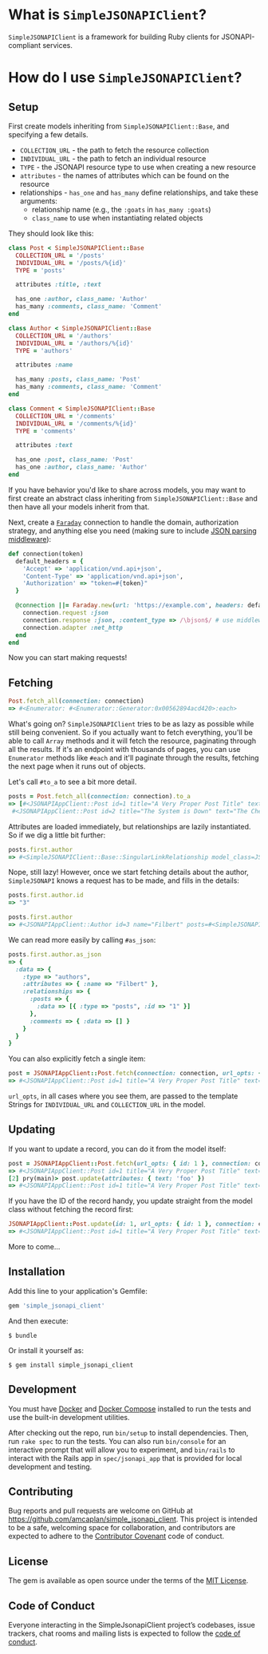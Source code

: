 # What is `SimpleJSONAPIClient`?

`SimpleJSONAPIClient` is a framework for building Ruby clients for JSONAPI-compliant services.  

# How do I use `SimpleJSONAPIClient`?

## Setup

First create models inheriting from `SimpleJSONAPIClient::Base`, and specifying a few details.

* `COLLECTION_URL` - the path to fetch the resource collection
* `INDIVIDUAL_URL` - the path to fetch an individual resource
* `TYPE` - the JSONAPI resource type to use when creating a new resource
* `attributes` - the names of attributes which can be found on the resource
* relationships - `has_one` and `has_many` define relationships, and take these arguments:
  * relationship name (e.g., the `:goats` in `has_many :goats`)
  * `class_name` to use when instantiating related objects

They should look like this:

```ruby
class Post < SimpleJSONAPIClient::Base
  COLLECTION_URL = '/posts'
  INDIVIDUAL_URL = '/posts/%{id}'
  TYPE = 'posts'

  attributes :title, :text

  has_one :author, class_name: 'Author'
  has_many :comments, class_name: 'Comment'
end

class Author < SimpleJSONAPIClient::Base
  COLLECTION_URL = '/authors'
  INDIVIDUAL_URL = '/authors/%{id}'
  TYPE = 'authors'

  attributes :name

  has_many :posts, class_name: 'Post'
  has_many :comments, class_name: 'Comment'
end

class Comment < SimpleJSONAPIClient::Base
  COLLECTION_URL = '/comments'
  INDIVIDUAL_URL = '/comments/%{id}'
  TYPE = 'comments'

  attributes :text

  has_one :post, class_name: 'Post'
  has_one :author, class_name: 'Author'
end
```

If you have behavior you'd like to share across models, you may want to first create an abstract class inheriting from `SimpleJSONAPIClient::Base` and then have all your models inherit from that.

Next, create a [`Faraday`](https://github.com/lostisland/faraday) connection to handle the domain, authorization strategy, and anything else you need (making sure to include [JSON parsing middleware](https://github.com/lostisland/faraday_middleware/wiki/Parsing-responses)):

```ruby
def connection(token)
  default_headers = {
    'Accept' => 'application/vnd.api+json',
    'Content-Type' => 'application/vnd.api+json',
    'Authorization' => "token=#{token}"
  }

  @connection ||= Faraday.new(url: 'https://example.com', headers: default_headers) do |connection|
    connection.request :json
    connection.response :json, :content_type => /\bjson$/ # use middleware to parse JSON when response Content-Type is json
    connection.adapter :net_http
  end
end
```

Now you can start making requests!

## Fetching

```ruby
Post.fetch_all(connection: connection)
=> #<Enumerator: #<Enumerator::Generator:0x00562894acd420>:each>
```

What's going on?  `SimpleJSONAPIClient` tries to be as lazy as possible while still being convenient.  So if you actually want to fetch everything, you'll be able to call `Array` methods and it will fetch the resource, paginating through all the results.  If it's an endpoint with thousands of pages, you can use `Enumerator` methods like `#each` and it'll paginate through the results, fetching the next page when it runs out of objects.

Let's call `#to_a` to see a bit more detail.

```ruby
posts = Post.fetch_all(connection: connection).to_a
=> [#<JSONAPIAppClient::Post id=1 title="A Very Proper Post Title" text="I am absolutely incensed about something." author=#<SimpleJSONAPIClient::Base::SingularLinkRelationship model_class=JSONAPIAppClient::Author url=http://jsonapi_app:3000/posts/1/author> comments=#<SimpleJSONAPIClient::Base::ArrayLinkRelationship model_class=JSONAPIAppClient::Comment url=http://jsonapi_app:3000/posts/1/comments>>,
 #<JSONAPIAppClient::Post id=2 title="The System is Down" text="The Cheat" author=#<SimpleJSONAPIClient::Base::SingularLinkRelationship model_class=JSONAPIAppClient::Author url=http://jsonapi_app:3000/posts/2/author> comments=#<SimpleJSONAPIClient::Base::ArrayLinkRelationship model_class=JSONAPIAppClient::Comment url=http://jsonapi_app:3000/posts/2/comments>>]
```

Attributes are loaded immediately, but relationships are lazily instantiated.  So if we dig a little bit further:

```ruby
posts.first.author
=> #<SimpleJSONAPIClient::Base::SingularLinkRelationship model_class=JSONAPIAppClient::Author url=http://jsonapi_app:3000/posts/1/author>
```

Nope, still lazy!  However, once we start fetching details about the author, `SimpleJSONAPI` knows a request has to be made, and fills in the details:

```ruby
posts.first.author.id
=> "3"

posts.first.author
=> #<JSONAPIAppClient::Author id=3 name="Filbert" posts=#<SimpleJSONAPIClient::Base::ArrayLinkRelationship model_class=JSONAPIAppClient::Post url=http://jsonapi_app:3000/authors/3/posts> comments=#<SimpleJSONAPIClient::Base::ArrayLinkRelationship model_class=JSONAPIAppClient::Comment url=http://jsonapi_app:3000/authors/3/comments>>
```

We can read more easily by calling `#as_json`:

```ruby
posts.first.author.as_json
=> {
  :data => {
    :type => "authors",
    :attributes => { :name => "Filbert" },
    :relationships => {
      :posts => {
        :data => [{ :type => "posts", :id => "1" }]
      },
      :comments => { :data => [] }
    }
  }
}
```

You can also explicitly fetch a single item:

```ruby
post = JSONAPIAppClient::Post.fetch(connection: connection, url_opts: { id: 1 })
=> #<JSONAPIAppClient::Post id=1 title="A Very Proper Post Title" text="I am absolutely incensed about something." author=#<SimpleJSONAPIClient::Base::SingularLinkRelationship model_class=JSONAPIAppClient::Author url=http://jsonapi_app:3000/posts/1/author> comments=#<SimpleJSONAPIClient::Base::ArrayLinkRelationship model_class=JSONAPIAppClient::Comment url=http://jsonapi_app:3000/posts/1/comments>>
```

`url_opts`, in all cases where you see them, are passed to the template Strings for `INDIVIDUAL_URL` and `COLLECTION_URL` in the model.

## Updating

If you want to update a record, you can do it from the model itself:

```ruby
post = JSONAPIAppClient::Post.fetch(url_opts: { id: 1 }, connection: connection)
=> #<JSONAPIAppClient::Post id=1 title="A Very Proper Post Title" text="I am absolutely incensed about something." author=#<SimpleJSONAPIClient::Base::SingularLinkRelationship model_class=JSONAPIAppClient::Author url=http://jsonapi_app:3000/posts/1/author> comments=#<SimpleJSONAPIClient::Base::ArrayLinkRelationship model_class=JSONAPIAppClient::Comment url=http://jsonapi_app:3000/posts/1/comments>>
[2] pry(main)> post.update(attributes: { text: 'foo' })
=> #<JSONAPIAppClient::Post id=1 title="A Very Proper Post Title" text="foo" author=#<SimpleJSONAPIClient::Base::SingularLinkRelationship model_class=JSONAPIAppClient::Author url=http://jsonapi_app:3000/posts/1/author> comments=#<SimpleJSONAPIClient::Base::ArrayLinkRelationship model_class=JSONAPIAppClient::Comment url=http://jsonapi_app:3000/posts/1/comments>>
```

If you have the ID of the record handy, you update straight from the model class without fetching the record first:

```ruby
JSONAPIAppClient::Post.update(id: 1, url_opts: { id: 1 }, connection: connection, attributes: { text: 'foo' })
=> #<JSONAPIAppClient::Post id=1 title="A Very Proper Post Title" text="foo" author=#<SimpleJSONAPIClient::Base::SingularLinkRelationship model_class=JSONAPIAppClient::Author url=http://jsonapi_app:3000/posts/1/author> comments=#<SimpleJSONAPIClient::Base::ArrayLinkRelationship model_class=JSONAPIAppClient::Comment url=http://jsonapi_app:3000/posts/1/comments>>
```

More to come...

## Installation

Add this line to your application's Gemfile:

```ruby
gem 'simple_jsonapi_client'
```

And then execute:

    $ bundle

Or install it yourself as:

    $ gem install simple_jsonapi_client

## Development

You must have [Docker](https://docker.com) and [Docker Compose](https://docs.docker.com/compose/) installed to run the tests and use the built-in development utilities.

After checking out the repo, run `bin/setup` to install dependencies. Then, run `rake spec` to run the tests. You can also run `bin/console` for an interactive prompt that will allow you to experiment, and `bin/rails` to interact with the Rails app in `spec/jsonapi_app` that is provided for local development and testing.

## Contributing

Bug reports and pull requests are welcome on GitHub at https://github.com/amcaplan/simple_jsonapi_client. This project is intended to be a safe, welcoming space for collaboration, and contributors are expected to adhere to the [Contributor Covenant](http://contributor-covenant.org) code of conduct.

## License

The gem is available as open source under the terms of the [MIT License](http://opensource.org/licenses/MIT).

## Code of Conduct

Everyone interacting in the SimpleJsonapiClient project’s codebases, issue trackers, chat rooms and mailing lists is expected to follow the [code of conduct](https://github.com/amcaplan/simple_jsonapi_client/blob/master/CODE_OF_CONDUCT.md).
